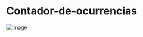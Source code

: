 # Contador-de-ocurrencias
![image](https://user-images.githubusercontent.com/58191417/122332788-aa596d80-cefc-11eb-865c-da3fd9692f43.png)
